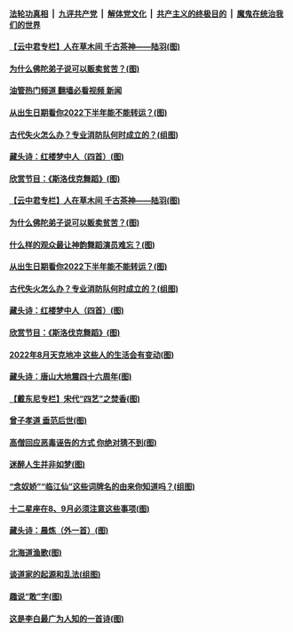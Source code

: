 ####  [法轮功真相](../../../../basic/blob/master/README.md?t=08021301) &nbsp;|&nbsp; [九评共产党](../../../../9ping.md/blob/master/README.md?t=08021301) &nbsp;|&nbsp; [解体党文化](../../../../jtdwh.md/blob/master/README.md?t=08021301)  &nbsp;|&nbsp; [共产主义的终极目的](../../../../gczydzjmd.md/blob/master/README.md?t=08021301) &nbsp;|&nbsp; [魔鬼在统治我们的世界](../../../../mgztzwmdsj.md/blob/master/README.md?t=08021301) 

#### [【云中君专栏】人在草木间 千古茶神——陆羽(图)](../pages/p7/1011639.md?t=08021301) 

#### [为什么佛陀弟子说可以贩卖贫苦？(图)](../pages/p7/1013195.md?t=08021301) 

#### [油管热门频道 翻墙必看视频 新闻](http://45.76.130.85:81/youtube.html?08021301)

#### [从出生日期看你2022下半年能不能转运？(图)](../pages/p7/1013092.md?t=08021301) 

#### [古代失火怎么办？专业消防队何时成立的？(组图)](../pages/p7/1010111.md?t=08021301) 

#### [藏头诗：红楼梦中人（四首）(图)](../pages/p7/1012950.md?t=08021301) 

#### [欣赏节目：《斯洛伐克舞蹈》(图)](../pages/p7/1012444.md?t=08021301) 

#### [【云中君专栏】人在草木间 千古茶神——陆羽(图)](../pages/p7/1011639.md?t=08021301) 

#### [为什么佛陀弟子说可以贩卖贫苦？(图)](../pages/p7/1013195.md?t=08021301) 

#### [什么样的观众最让神韵舞蹈演员难忘？(图)](../pages/p7/1012600.md?t=08021301) 

#### [从出生日期看你2022下半年能不能转运？(图)](../pages/p7/1013092.md?t=08021301) 

#### [古代失火怎么办？专业消防队何时成立的？(组图)](../pages/p7/1010111.md?t=08021301) 

#### [藏头诗：红楼梦中人（四首）(图)](../pages/p7/1012950.md?t=08021301) 

#### [欣赏节目：《斯洛伐克舞蹈》(图)](../pages/p7/1012444.md?t=08021301) 

#### [2022年8月天克地冲 这些人的生活会有变动(图)](../pages/p7/1012683.md?t=08021301) 

#### [藏头诗：唐山大地震四十六周年(图)](../pages/p7/1012851.md?t=08021301) 

#### [【戴东尼专栏】宋代“四艺”之焚香(图)](../pages/p7/1008302.md?t=08021301) 

#### [曾子孝道 垂范后世(图)](../pages/p7/1012975.md?t=08021301) 

#### [高僧回应恶毒诬告的方式 你绝对猜不到(图)](../pages/p7/1013026.md?t=08021301) 

#### [迷醉人生并非如梦(图)](../pages/p7/1012974.md?t=08021301) 

#### [“念奴娇”“临江仙”这些词牌名的由来你知道吗？(组图)](../pages/p7/1012230.md?t=08021301) 

#### [十二星座在8、9月必须注意这些事项(图)](../pages/p7/1012681.md?t=08021301) 

#### [藏头诗：晨炼（外一首）(图)](../pages/p7/1012666.md?t=08021301) 

#### [北海道渔歌(图)](../pages/p7/1011618.md?t=08021301) 

#### [谈道家的起源和乱法(组图)](../pages/p7/1012952.md?t=08021301) 

#### [趣说“敢”字(图)](../pages/p7/1011721.md?t=08021301) 

#### [这是李白最广为人知的一首诗(图)](../pages/p7/1011758.md?t=08021301) 

<img src='http://gfw-breaker.win/goodnews/indexes/p7.md' width='0px' height='0px'/>
